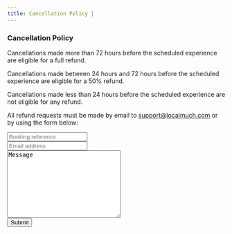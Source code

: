 ```yaml
---
title: Cancellation Policy | 
---
```


<h3>Cancellation Policy</h3>
<p>Cancellations made more than 72 hours before the scheduled experience are eligible for a full refund.</p>
<p>Cancellations made between 24 hours and 72 hours before the scheduled experience are eligible for a 50% refund.</p>
<p>Cancellations made less than 24 hours before the scheduled experience are not eligible for any refund.</p>
<p>All refund requests must be made by email to <a href="mailto:support@localmuch.com?subject=Cancellation">support@localmuch.com</a> or by using the form below:</p>
<form action="https://formspree.io/support@localmuch.com" method="POST">
<input type="text" name="bookingRef" placeholder="Booking reference" /><br />
<input type="email" name="_replyto" placeholder="Email address" /><br />
<textarea rows="10" cols="30">Message</textarea><br />
<input type="Submit" />
</form>
